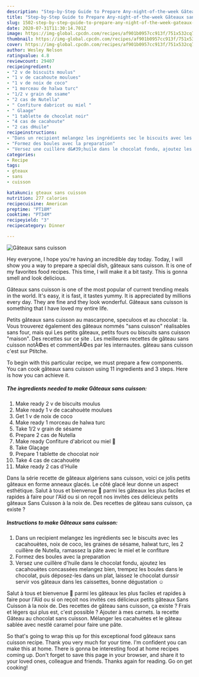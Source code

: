 ```yaml
---
description: "Step-by-Step Guide to Prepare Any-night-of-the-week Gâteaux sans cuisson"
title: "Step-by-Step Guide to Prepare Any-night-of-the-week Gâteaux sans cuisson"
slug: 1502-step-by-step-guide-to-prepare-any-night-of-the-week-gateaux-sans-cuisson
date: 2020-07-31T11:30:14.701Z
image: https://img-global.cpcdn.com/recipes/af901b0957cc913f/751x532cq70/gateaux-sans-cuisson-photo-principale-de-la-recette.jpg
thumbnail: https://img-global.cpcdn.com/recipes/af901b0957cc913f/751x532cq70/gateaux-sans-cuisson-photo-principale-de-la-recette.jpg
cover: https://img-global.cpcdn.com/recipes/af901b0957cc913f/751x532cq70/gateaux-sans-cuisson-photo-principale-de-la-recette.jpg
author: Wesley Nelson
ratingvalue: 4.8
reviewcount: 29407
recipeingredient:
- "2 v de biscuits moulus"
- "1 v de cacahoute moulues"
- "1 v de noix de coco"
- "1 morceau de halwa turc"
- "1/2 v grain de ssame"
- "2 cas de Nutella"
- " Confiture dabricot ou miel "
- " Glaage"
- "1 tablette de chocolat noir"
- "4 cas de cacahoute"
- "2 cas dHuile"
recipeinstructions:
- "Dans un recipient melangez les ingrédients sec le biscuits avec les cacahouètes, noix de coco, les graines de sésame, halwat turc, les 2 cuillère de Nutella, ramassez la pâte avec le miel et le confiture"
- "Formez des boules avec la preparation"
- "Versez une cuillère d&#39;huile dans le chocolat fondu, ajoutez les cacahouètes concassées melangez bien, trempez les boules dans le chocolat, puis déposez-les dans un plat, laissez le chocolat durssir servir vos gâteaux dans les caissettes, bonne dégustation ☺️"
categories:
- Recipe
tags:
- gteaux
- sans
- cuisson

katakunci: gteaux sans cuisson 
nutrition: 277 calories
recipecuisine: American
preptime: "PT18M"
cooktime: "PT34M"
recipeyield: "3"
recipecategory: Dinner

---
```



![Gâteaux sans cuisson](https://img-global.cpcdn.com/recipes/af901b0957cc913f/751x532cq70/gateaux-sans-cuisson-photo-principale-de-la-recette.jpg)

Hey everyone, I hope you're having an incredible day today. Today, I will show you a way to prepare a special dish, gâteaux sans cuisson. It is one of my favorites food recipes. This time, I will make it a bit tasty. This is gonna smell and look delicious.

Gâteaux sans cuisson is one of the most popular of current trending meals in the world. It's easy, it is fast, it tastes yummy. It is appreciated by millions every day. They are fine and they look wonderful. Gâteaux sans cuisson is something that I have loved my entire life.

Petits gâteaux sans cuisson au mascarpone, speculoos et au chocolat : la. Vous trouverez également des gâteaux nommés &#34;sans cuisson&#34; réalisables sans four, mais qui Les petits gâteaux, petits fours ou biscuits sans cuisson &#34;maison&#34;. Des recettes sur ce site . Les meilleures recettes de gâteau sans cuisson notÃ©es et commentÃ©es par les internautes. gâteau sans cuisson c&#39;est sur Ptitche.


To begin with this particular recipe, we must prepare a few components. You can cook gâteaux sans cuisson using 11 ingredients and 3 steps. Here is how you can achieve it.

<!--inarticleads1-->

##### The ingredients needed to make Gâteaux sans cuisson:

1. Make ready 2 v de biscuits moulus
1. Make ready 1 v de cacahouète moulues
1. Get 1 v de noix de coco
1. Make ready 1 morceau de halwa turc
1. Take 1/2 v grain de sésame
1. Prepare 2 cas de Nutella
1. Make ready  Confiture d&#39;abricot ou miel 🍯
1. Take  Glaçage
1. Prepare 1 tablette de chocolat noir
1. Take 4 cas de cacahouète
1. Make ready 2 cas d&#39;Huile


Dans la série recette de gâteaux algériens sans cuisson, voici ce jolis petits gâteaux en forme anneaux glacés. Le côté glacé leur donne un aspect esthétique. Salut à tous et bienvenue 🌻 parmi les gâteaux les plus faciles et rapides à faire pour l&#39;Aïd ou si on reçoit nos invités ces délicieux petits gâteaux Sans Cuisson à la noix de. Des recettes de gâteau sans cuisson, ça existe ? 

<!--inarticleads2-->

##### Instructions to make Gâteaux sans cuisson:

1. Dans un recipient melangez les ingrédients sec le biscuits avec les cacahouètes, noix de coco, les graines de sésame, halwat turc, les 2 cuillère de Nutella, ramassez la pâte avec le miel et le confiture
1. Formez des boules avec la preparation
1. Versez une cuillère d&#39;huile dans le chocolat fondu, ajoutez les cacahouètes concassées melangez bien, trempez les boules dans le chocolat, puis déposez-les dans un plat, laissez le chocolat durssir servir vos gâteaux dans les caissettes, bonne dégustation ☺️


Salut à tous et bienvenue 🌻 parmi les gâteaux les plus faciles et rapides à faire pour l&#39;Aïd ou si on reçoit nos invités ces délicieux petits gâteaux Sans Cuisson à la noix de. Des recettes de gâteau sans cuisson, ça existe ? Frais et légers qui plus est, c&#39;est possible ? Ajouter à mes carnets. la recette Gâteau au chocolat sans cuisson. Mélanger les cacahuètes et le gâteau sablée avec nestlé caramel pour faire une pâte. 

So that's going to wrap this up for this exceptional food gâteaux sans cuisson recipe. Thank you very much for your time. I'm confident you can make this at home. There is gonna be interesting food at home recipes coming up. Don't forget to save this page in your browser, and share it to your loved ones, colleague and friends. Thanks again for reading. Go on get cooking!
